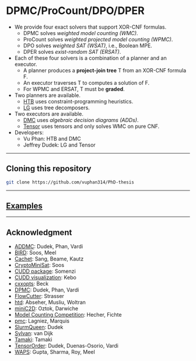 # DPMC/ProCount/DPO/DPER
- We provide four exact solvers that support XOR-CNF formulas.
  - DPMC solves *weighted model counting (WMC)*.
  - ProCount solves *weighted projected model counting (WPMC)*.
  - DPO solves *weighted SAT (WSAT)*, i.e., Boolean MPE.
  - DPER solves *exist-random SAT (ERSAT)*.
- Each of these four solvers is a combination of a planner and an executor.
  - A planner produces a **project-join tree** T from an XOR-CNF formula F.
  - An executor traverses T to computes a solution of F.
  - For WPMC and ERSAT, T must be **graded**.
- Two planners are available.
  - [HTB](./htb/) uses constraint-programming heuristics.
  - [LG](./lg/) uses tree decomposers.
- Two executors are available.
  - [DMC](./dmc/) uses *algebraic decision diagrams (ADDs)*.
  - [Tensor](./tensor/) uses tensors and only solves WMC on pure CNF.
- Developers:
  - Vu Phan: HTB and DMC
  - Jeffrey Dudek: LG and Tensor

--------------------------------------------------------------------------------

## Cloning this repository
```bash
git clone https://github.com/vuphan314/PhD-thesis
```

--------------------------------------------------------------------------------

## [Examples](./examples/)

--------------------------------------------------------------------------------

## Acknowledgment
- [ADDMC](https://github.com/vardigroup/ADDMC): Dudek, Phan, Vardi
- [BIRD](https://github.com/meelgroup/approxmc): Soos, Meel
- [Cachet](https://cs.rochester.edu/u/kautz/Cachet): Sang, Beame, Kautz
- [CryptoMiniSat](https://github.com/msoos/cryptominisat): Soos
- [CUDD package](https://github.com/ivmai/cudd): Somenzi
- [CUDD visualization](https://davidkebo.com/cudd#cudd6): Kebo
- [cxxopts](https://github.com/jarro2783/cxxopts): Beck
- [DPMC](https://github.com/vardigroup/DPMC): Dudek, Phan, Vardi
- [FlowCutter](https://github.com/kit-algo/flow-cutter-pace17): Strasser
- [htd](https://github.com/mabseher/htd): Abseher, Musliu, Woltran
- [miniC2D](http://reasoning.cs.ucla.edu/minic2d): Oztok, Darwiche
- [Model Counting Competition](https://mccompetition.org): Hecher, Fichte
- [pmc](http://www.cril.univ-artois.fr/KC/pmc.html): Lagniez, Marquis
- [SlurmQueen](https://github.com/Kasekopf/SlurmQueen): Dudek
- [Sylvan](https://trolando.github.io/sylvan): van Dijk
- [Tamaki](https://github.com/TCS-Meiji/PACE2017-TrackA): Tamaki
- [TensorOrder](https://github.com/vardigroup/TensorOrder): Dudek, Duenas-Osorio, Vardi
- [WAPS](https://github.com/meelgroup/WAPS): Gupta, Sharma, Roy, Meel
